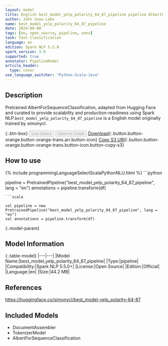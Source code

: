 ```yaml
---
layout: model
title: English best_model_yelp_polarity_64_87_pipeline pipeline AlbertForSequenceClassification from simonycl
author: John Snow Labs
name: best_model_yelp_polarity_64_87_pipeline
date: 2024-09-08
tags: [en, open_source, pipeline, onnx]
task: Text Classification
language: en
edition: Spark NLP 5.5.0
spark_version: 3.0
supported: true
annotator: PipelineModel
article_header:
  type: cover
use_language_switcher: "Python-Scala-Java"
---
```


## Description

Pretrained AlbertForSequenceClassification, adapted from Hugging Face and curated to provide scalability and production-readiness using Spark NLP.`best_model_yelp_polarity_64_87_pipeline` is a English model originally trained by simonycl.

{:.btn-box}
<button class="button button-orange" disabled>Live Demo</button>
<button class="button button-orange" disabled>Open in Colab</button>
[Download](https://s3.amazonaws.com/auxdata.johnsnowlabs.com/public/models/best_model_yelp_polarity_64_87_pipeline_en_5.5.0_3.0_1725767182748.zip){:.button.button-orange.button-orange-trans.arr.button-icon}
[Copy S3 URI](s3://auxdata.johnsnowlabs.com/public/models/best_model_yelp_polarity_64_87_pipeline_en_5.5.0_3.0_1725767182748.zip){:.button.button-orange.button-orange-trans.button-icon.button-copy-s3}

## How to use



<div class="tabs-box" markdown="1">
{% include programmingLanguageSelectScalaPythonNLU.html %}
```python

pipeline = PretrainedPipeline("best_model_yelp_polarity_64_87_pipeline", lang = "en")
annotations =  pipeline.transform(df)   

```
```scala

val pipeline = new PretrainedPipeline("best_model_yelp_polarity_64_87_pipeline", lang = "en")
val annotations = pipeline.transform(df)

```
</div>

{:.model-param}
## Model Information

{:.table-model}
|---|---|
|Model Name:|best_model_yelp_polarity_64_87_pipeline|
|Type:|pipeline|
|Compatibility:|Spark NLP 5.5.0+|
|License:|Open Source|
|Edition:|Official|
|Language:|en|
|Size:|44.2 MB|

## References

https://huggingface.co/simonycl/best_model-yelp_polarity-64-87

## Included Models

- DocumentAssembler
- TokenizerModel
- AlbertForSequenceClassification